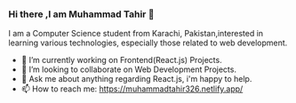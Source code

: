 ### Hi there ,I am Muhammad Tahir 👋
I am a Computer Science student from Karachi, Pakistan,interested in learning various technologies, especially those related to web development.
- 🔭 I’m currently working on Frontend(React.js) Projects.
- 👯 I’m looking to collaborate on Web Development Projects.
- 💬 Ask me about anything regarding React.js, i'm happy to help.
- 📫 How to reach me: https://muhammadtahir326.netlify.app/ 



<!--
**Tahir326/Tahir326** is a ✨ _special_ ✨ repository because its `README.md` (this file) appears on your GitHub profile.

Here are some ideas to get you started:

- 🔭 I’m currently working on 
- 🌱 I’m currently learning ...
- 👯 I’m looking to collaborate on ...
- 🤔 I’m looking for help with ...
- 💬 Ask me about ...
- 📫 How to reach me: ...
- 😄 Pronouns: ...
- ⚡ Fun fact: ...
-->
